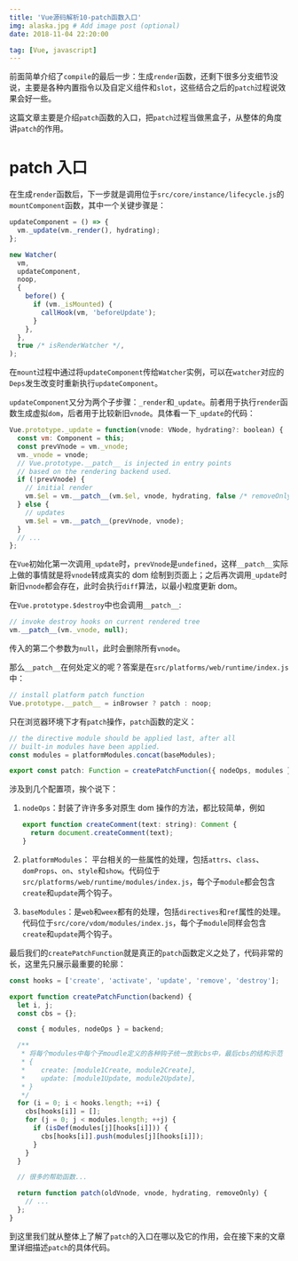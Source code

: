 ```yaml
---
title: 'Vue源码解析10-patch函数入口'
img: alaska.jpg # Add image post (optional)
date: 2018-11-04 22:20:00

tag: [Vue, javascript]
---
```


前面简单介绍了`compile`的最后一步：生成`render`函数，还剩下很多分支细节没说，主要是各种内置指令以及自定义组件和`slot`，这些结合之后的`patch`过程说效果会好一些。

这篇文章主要是介绍`patch`函数的入口，把`patch`过程当做黑盒子，从整体的角度讲`patch`的作用。

# patch 入口

在生成`render`函数后，下一步就是调用位于`src/core/instance/lifecycle.js`的`mountComponent`函数，其中一个关键步骤是：

```js
updateComponent = () => {
  vm._update(vm._render(), hydrating);
};

new Watcher(
  vm,
  updateComponent,
  noop,
  {
    before() {
      if (vm._isMounted) {
        callHook(vm, 'beforeUpdate');
      }
    },
  },
  true /* isRenderWatcher */,
);
```

在`mount`过程中通过将`updateComponent`传给`Watcher`实例，可以在`watcher`对应的`Deps`发生改变时重新执行`updateComponent`。

`updateComponent`又分为两个子步骤：`_render`和`_update`。前者用于执行`render`函数生成虚拟`dom`，后者用于比较新旧`vnode`。具体看一下`_update`的代码：

```js
Vue.prototype._update = function(vnode: VNode, hydrating?: boolean) {
  const vm: Component = this;
  const prevVnode = vm._vnode;
  vm._vnode = vnode;
  // Vue.prototype.__patch__ is injected in entry points
  // based on the rendering backend used.
  if (!prevVnode) {
    // initial render
    vm.$el = vm.__patch__(vm.$el, vnode, hydrating, false /* removeOnly */);
  } else {
    // updates
    vm.$el = vm.__patch__(prevVnode, vnode);
  }
  // ...
};
```

在`Vue`初始化第一次调用`_update`时，`prevVnode`是`undefined`，这样`__patch__`实际上做的事情就是将`vnode`转成真实的 dom 绘制到页面上；之后再次调用`_update`时新旧`vnode`都会存在，此时会执行`diff`算法，以最小粒度更新 dom。

在`Vue.prototype.$destroy`中也会调用`__patch__`:

```js
// invoke destroy hooks on current rendered tree
vm.__patch__(vm._vnode, null);
```

传入的第二个参数为`null`，此时会删除所有`vnode`。

那么`__patch__`在何处定义的呢？答案是在`src/platforms/web/runtime/index.js`中：

```js
// install platform patch function
Vue.prototype.__patch__ = inBrowser ? patch : noop;
```

只在浏览器环境下才有`patch`操作，`patch`函数的定义：

```js
// the directive module should be applied last, after all
// built-in modules have been applied.
const modules = platformModules.concat(baseModules);

export const patch: Function = createPatchFunction({ nodeOps, modules });
```

涉及到几个配置项，挨个说下：

1. `nodeOps`：封装了许许多多对原生 dom 操作的方法，都比较简单，例如

   ```js
   export function createComment(text: string): Comment {
     return document.createComment(text);
   }
   ```

2. `platformModules`： 平台相关的一些属性的处理，包括`attrs`、`class`、`domProps`、`on`、`style`和`show`。代码位于`src/platforms/web/runtime/modules/index.js`，每个子`module`都会包含`create`和`update`两个钩子。

3. `baseModules`：是`web`和`weex`都有的处理，包括`directives`和`ref`属性的处理。代码位于`src/core/vdom/modules/index.js`，每个子`module`同样会包含`create`和`update`两个钩子。

最后我们的`createPatchFunction`就是真正的`patch`函数定义之处了，代码非常的长，这里先只展示最重要的轮廓：

```js
const hooks = ['create', 'activate', 'update', 'remove', 'destroy'];

export function createPatchFunction(backend) {
  let i, j;
  const cbs = {};

  const { modules, nodeOps } = backend;

  /**
   * 将每个modules中每个子moudle定义的各种钩子统一放到cbs中，最后cbs的结构示范
   * {
   *    create: [module1Create, module2Create],
   *    update: [module1Update, module2Update],
   * }
   */
  for (i = 0; i < hooks.length; ++i) {
    cbs[hooks[i]] = [];
    for (j = 0; j < modules.length; ++j) {
      if (isDef(modules[j][hooks[i]])) {
        cbs[hooks[i]].push(modules[j][hooks[i]]);
      }
    }
  }

  // 很多的帮助函数...

  return function patch(oldVnode, vnode, hydrating, removeOnly) {
    // ...
  };
}
```

到这里我们就从整体上了解了`patch`的入口在哪以及它的作用，会在接下来的文章里详细描述`patch`的具体代码。
